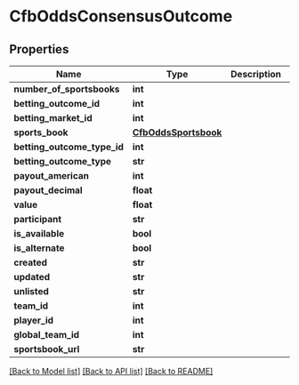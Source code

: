 # CfbOddsConsensusOutcome

## Properties
Name | Type | Description | Notes
------------ | ------------- | ------------- | -------------
**number_of_sportsbooks** | **int** |  | [optional] 
**betting_outcome_id** | **int** |  | [optional] 
**betting_market_id** | **int** |  | [optional] 
**sports_book** | [**CfbOddsSportsbook**](CfbOddsSportsbook.md) |  | [optional] 
**betting_outcome_type_id** | **int** |  | [optional] 
**betting_outcome_type** | **str** |  | [optional] 
**payout_american** | **int** |  | [optional] 
**payout_decimal** | **float** |  | [optional] 
**value** | **float** |  | [optional] 
**participant** | **str** |  | [optional] 
**is_available** | **bool** |  | [optional] 
**is_alternate** | **bool** |  | [optional] 
**created** | **str** |  | [optional] 
**updated** | **str** |  | [optional] 
**unlisted** | **str** |  | [optional] 
**team_id** | **int** |  | [optional] 
**player_id** | **int** |  | [optional] 
**global_team_id** | **int** |  | [optional] 
**sportsbook_url** | **str** |  | [optional] 

[[Back to Model list]](../README.md#documentation-for-models) [[Back to API list]](../README.md#documentation-for-api-endpoints) [[Back to README]](../README.md)


